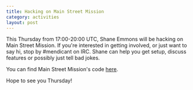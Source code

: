 ```yaml
---
title: Hacking on Main Street Mission
category: activities
layout: post
---
```


This Thursday from 17:00-20:00 UTC, Shane Emmons will be hacking on Main Street Mission. If you're interested in getting involved, or just want to say hi, stop by #mendicant on IRC. Shane can help you get setup, discuss features or possibly just tell bad jokes. 

You can find Main Street Mission's code [here](https://github.com/MainStMission/food-pantry-manager).

Hope to see you Thursday!

